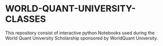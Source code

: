 # WORLD-QUANT-UNIVERSITY-CLASSES
This repository consist of interactive python Notebooks used during the World Quant University Scholarship sponsored by WorldQuant University.
